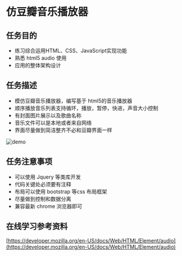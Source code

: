 # 仿豆瓣音乐播放器

## 任务目的
* 练习综合运用HTML、CSS、JavaScript实现功能
* 熟悉 html5 audio 使用
* 应用的整体架构设计

## 任务描述
* 模仿豆瓣音乐播放器，编写基于 html5的音乐播放器
* 顺序播放音乐列表支持循环，播放，暂停，快进，声音大小控制
* 有封面图片展示以及歌曲名称
* 音乐文件可以是本地或者来自网络
* 界面尽量做到简洁整齐不必和豆瓣界面一样

![demo](https://ooo.0o0.ooo/2017/03/19/58ce6ebf96d3f.png)

## 任务注意事项
* 可以使用 Jquery 等类库开发
* 代码关键处必须要有注释
* 布局可以使用 bootstrap 等css 布局框架
* 尽量做到控制和数据分离
* 兼容最新 chrome 浏览器即可

## 在线学习参考资料

[https://developer.mozilla.org/en-US/docs/Web/HTML/Element/audio](https://developer.mozilla.org/en-US/docs/Web/HTML/Element/audio)
